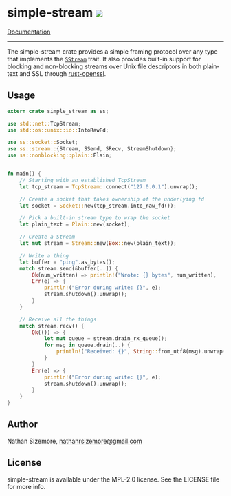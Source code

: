 # simple-stream [<img src="https://travis-ci.org/nathansizemore/simple-stream.png?branch=master">][q]

[Documentation][w]

---

The simple-stream crate provides a simple framing protocol over any type that implements the
[`SStream`][e] trait. It also provides built-in support for blocking and non-blocking streams over
Unix file descriptors in both plain-text and SSL through [rust-openssl][r].

## Usage

~~~rust
extern crate simple_stream as ss;

use std::net::TcpStream;
use std::os::unix::io::IntoRawFd;

use ss::socket::Socket;
use ss::stream::{Stream, SSend, SRecv, StreamShutdown};
use ss::nonblocking::plain::Plain;


fn main() {
    // Starting with an established TcpStream
    let tcp_stream = TcpStream::connect("127.0.0.1").unwrap();

    // Create a socket that takes ownership of the underlying fd
    let socket = Socket::new(tcp_stream.into_raw_fd());

    // Pick a built-in stream type to wrap the socket
    let plain_text = Plain::new(socket);

    // Create a Stream
    let mut stream = Stream::new(Box::new(plain_text));

    // Write a thing
    let buffer = "ping".as_bytes();
    match stream.send(&buffer[..]) {
        Ok(num_written) => println!("Wrote: {} bytes", num_written),
        Err(e) => {
            println!("Error during write: {}", e);
            stream.shutdown().unwrap();
        }
    }

    // Receive all the things
    match stream.recv() {
        Ok(()) => {
            let mut queue = stream.drain_rx_queue();
            for msg in queue.drain(..) {
                println!("Received: {}", String::from_utf8(msg).unwrap());
            }
        }
        Err(e) => {
            println!("Error during write: {}", e);
            stream.shutdown().unwrap();
        }
    }
}
~~~

## Author

Nathan Sizemore, nathanrsizemore@gmail.com

## License

simple-stream is available under the MPL-2.0 license. See the LICENSE file for more info.




[q]: https://travis-ci.org/nathansizemore/simple-stream
[w]: https://nathansizemore.github.io/simple-stream/simple_stream/index.html
[e]: https://github.com/sfackler/rust-openssl
[r]: https://github.com/sfackler/rust-openssl
